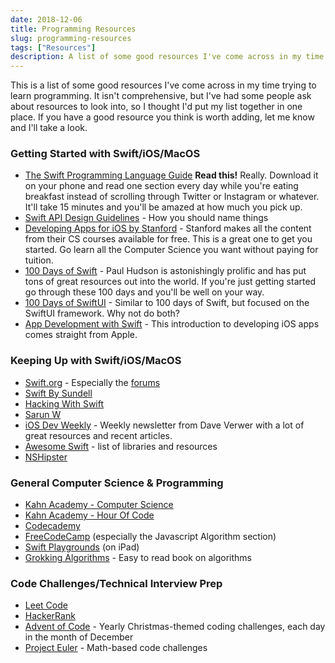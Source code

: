 ```yaml
---
date: 2018-12-06
title: Programming Resources
slug: programming-resources
tags: ["Resources"]
description: A list of some good resources I've come across in my time trying to learn programming. It isn't comprehensive, but I've had some people ask about resources to look into, so I thought I'd put my list together in one place.
---
```

This is a list of some good resources I've come across in my time trying to learn programming. It isn't comprehensive, but I've had some people ask about resources to look into, so I thought I'd put my list together in one place. If you have a good resource you think is worth adding, let me know and I'll take a look.

### Getting Started with Swift/iOS/MacOS
- [The Swift Programming Language Guide](https://docs.swift.org/swift-book/LanguageGuide/TheBasics.html) **Read this!** Really. Download it on your phone and read one section every day while you're eating breakfast instead of scrolling through Twitter or Instagram or whatever. It'll take 15 minutes and you'll be amazed at how much you pick up.
- [Swift API Design Guidelines](https://swift.org/documentation/api-design-guidelines/) - How you should name things
- [Developing Apps for iOS by Stanford](https://cs193p.sites.stanford.edu) - Stanford makes all the content from their CS courses available for free. This is a great one to get you started. Go learn all the Computer Science you want without paying for tuition.
- [100 Days of Swift](https://www.hackingwithswift.com/100) - Paul Hudson is astonishingly prolific and has put tons of great resources out into the world. If you're just getting started go through these 100 days and you'll be well on your way.
- [100 Days of SwiftUI](https://www.hackingwithswift.com/100/swiftui) - Similar to 100 days of Swift, but focused on the SwiftUI framework. Why not do both?
- [App Development with Swift](https://itunes.apple.com/us/book/app-development-with-swift/id1219117996?mt=11) - This introduction to developing iOS apps comes straight from Apple.

### Keeping Up with Swift/iOS/MacOS
- [Swift.org](http://swift.org/) - Especially the [forums](https://forums.swift.org/)
- [Swift By Sundell](https://www.swiftbysundell.com)
- [Hacking With Swift](https://www.hackingwithswift.com/)
- [Sarun W](https://sarunw.com)
- [iOS Dev Weekly](https://iosdevweekly.com) - Weekly newsletter from Dave Verwer with a lot of great resources and recent articles.
- [Awesome Swift](https://github.com/matteocrippa/awesome-swift) - list of libraries and resources
- [NSHipster](https://nshipster.com/)

### General Computer Science & Programming
- [Kahn Academy - Computer Science](https://www.khanacademy.org/computing/computer-science)
- [Kahn Academy - Hour Of Code](https://www.khanacademy.org/hourofcode)
- [Codecademy](https://www.codecademy.com/catalog/subject/all)
- [FreeCodeCamp](https://learn.freecodecamp.org/) (especially the Javascript Algorithm section)
- [Swift Playgrounds](https://www.apple.com/swift/playgrounds/) (on iPad)
- [Grokking Algorithms](https://www.amazon.com/Grokking-Algorithms-illustrated-programmers-curious/dp/1617292230) - Easy to read book on algorithms

### Code Challenges/Technical Interview Prep
- [Leet Code](https://leetcode.com/)
- [HackerRank](https://www.hackerrank.com/)
- [Advent of Code](https://adventofcode.com/) - Yearly Christmas-themed coding challenges, each day in the month of December
- [Project Euler](https://projecteuler.net/) - Math-based code challenges
